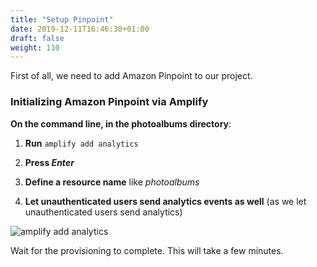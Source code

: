 ```yaml
---
title: "Setup Pinpoint"
date: 2019-12-11T16:46:30+01:00
draft: false
weight: 110
---
```


First of all, we need to add Amazon Pinpoint to our project. 

### Initializing Amazon Pinpoint via Amplify

**On the command line, in the photoalbums directory**:

1. **Run** `amplify add analytics`

1. **Press _Enter_**

1. **Define a resource name** like _photoalbums_

1. **Let unauthenticated users send analytics events as well** (as we let unauthenticated users send analytics)

![amplify add analytics](/images/amplify_add_analytics.png)

Wait for the provisioning to complete. This will take a few minutes.
